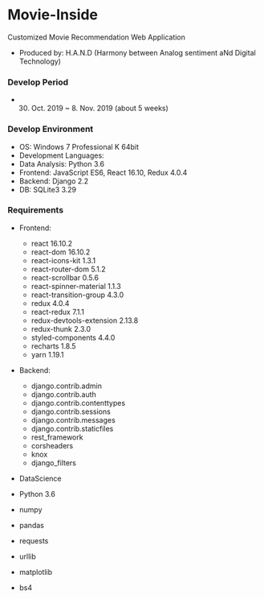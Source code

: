 # Movie-Inside

Customized Movie Recommendation Web Application

- Produced by: H.A.N.D (Harmony between Analog sentiment aNd Digital Technology)

### Develop Period

- 30. Oct. 2019 ~ 8. Nov. 2019 (about 5 weeks)

### Develop Environment

- OS: Windows 7 Professional K 64bit
- Development Languages:
- Data Analysis: Python 3.6
- Frontend: JavaScript ES6, React 16.10, Redux 4.0.4
- Backend: Django 2.2
- DB: SQLite3 3.29

### Requirements

- Frontend:

  - react 16.10.2
  - react-dom 16.10.2
  - react-icons-kit 1.3.1
  - react-router-dom 5.1.2
  - react-scrollbar 0.5.6
  - react-spinner-material 1.1.3
  - react-transition-group 4.3.0
  - redux 4.0.4
  - react-redux 7.1.1
  - redux-devtools-extension 2.13.8
  - redux-thunk 2.3.0
  - styled-components 4.4.0
  - recharts 1.8.5
  - yarn 1.19.1

- Backend:

  - django.contrib.admin
  - django.contrib.auth
  - django.contrib.contenttypes
  - django.contrib.sessions
  - django.contrib.messages
  - django.contrib.staticfiles
  - rest_framework
  - corsheaders
  - knox
  - django_filters

- DataScience
- Python 3.6
- numpy
- pandas
- requests
- urllib
- matplotlib
- bs4
